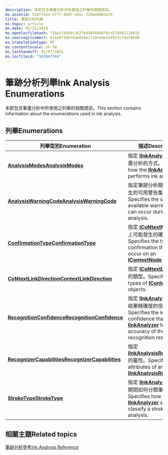 ```yaml
---
description: 本節包含筆墨分析中所使用之列舉的相關資訊。
ms.assetid: 536f743d-bfff-4607-a92c-f29e49881b76
title: 筆跡分析列舉
ms.topic: article
ms.date: 05/31/2018
ms.openlocfilehash: 710a1fdbb8c3627ed4856048f8cd27b80112bb16
ms.sourcegitcommit: 831e8f3db78ab820e1710cede244553c70e50500
ms.translationtype: MT
ms.contentlocale: zh-TW
ms.lasthandoff: 01/07/2021
ms.locfileid: "103847784"
---
```

# <a name="ink-analysis-enumerations"></a><span data-ttu-id="6b108-103">筆跡分析列舉</span><span class="sxs-lookup"><span data-stu-id="6b108-103">Ink Analysis Enumerations</span></span>

<span data-ttu-id="6b108-104">本節包含筆墨分析中所使用之列舉的相關資訊。</span><span class="sxs-lookup"><span data-stu-id="6b108-104">This section contains information about the enumerations used in ink analysis.</span></span>

## <a name="enumerations"></a><span data-ttu-id="6b108-105">列舉</span><span class="sxs-lookup"><span data-stu-id="6b108-105">Enumerations</span></span>



| <span data-ttu-id="6b108-106">列舉型別</span><span class="sxs-lookup"><span data-stu-id="6b108-106">Enumeration</span></span>                                              | <span data-ttu-id="6b108-107">描述</span><span class="sxs-lookup"><span data-stu-id="6b108-107">Description</span></span>                                                                                                                               |
|----------------------------------------------------------|-------------------------------------------------------------------------------------------------------------------------------------------|
| [<span data-ttu-id="6b108-108">**AnalysisModes**</span><span class="sxs-lookup"><span data-stu-id="6b108-108">**AnalysisModes**</span></span>](analysismodes.md)                   | <span data-ttu-id="6b108-109">指定 [**IInkAnalyzer**](iinkanalyzer.md) 執行筆墨分析的方式。</span><span class="sxs-lookup"><span data-stu-id="6b108-109">Specifies how the [**IInkAnalyzer**](iinkanalyzer.md) performs ink analysis.</span></span><br/>                                                  |
| [<span data-ttu-id="6b108-110">**AnalysisWarningCode**</span><span class="sxs-lookup"><span data-stu-id="6b108-110">**AnalysisWarningCode**</span></span>](analysiswarningcode.md)       | <span data-ttu-id="6b108-111">指定筆跡分析期間可能發生的可用警告集。</span><span class="sxs-lookup"><span data-stu-id="6b108-111">Specifies the set of available warnings that can occur during ink analysis.</span></span><br/>                                                    |
| [<span data-ttu-id="6b108-112">**ConfirmationType**</span><span class="sxs-lookup"><span data-stu-id="6b108-112">**ConfirmationType**</span></span>](confirmationtype.md)             | <span data-ttu-id="6b108-113">指定 [**ICoNtextNode**](icontextnode.md) 物件上可能發生的確認類型。</span><span class="sxs-lookup"><span data-stu-id="6b108-113">Specifies the type of confirmation that can occur on an [**IContextNode**](icontextnode.md) object.</span></span><br/>                           |
| [<span data-ttu-id="6b108-114">**CoNtextLinkDirection**</span><span class="sxs-lookup"><span data-stu-id="6b108-114">**ContextLinkDirection**</span></span>](contextlinkdirection.md)     | <span data-ttu-id="6b108-115">指定 [**ICoNtextLink**](icontextlink.md) 物件的類型。</span><span class="sxs-lookup"><span data-stu-id="6b108-115">Specifies the types of [**IContextLink**](icontextlink.md) objects.</span></span><br/>                                                           |
| [<span data-ttu-id="6b108-116">**RecognitionConfidence**</span><span class="sxs-lookup"><span data-stu-id="6b108-116">**RecognitionConfidence**</span></span>](recognitionconfidence.md)   | <span data-ttu-id="6b108-117">指定 [**IInkAnalyzer**](iinkanalyzer.md) 對辨識結果精確度的信賴等級。</span><span class="sxs-lookup"><span data-stu-id="6b108-117">Specifies the level of confidence that the [**IInkAnalyzer**](iinkanalyzer.md) has in the accuracy of the recognition result.</span></span><br/> |
| [<span data-ttu-id="6b108-118">**RecognizerCapabilities**</span><span class="sxs-lookup"><span data-stu-id="6b108-118">**RecognizerCapabilities**</span></span>](recognizercapabilities.md) | <span data-ttu-id="6b108-119">指定 [**IInkAnalysisRecognizer**](iinkanalysisrecognizer.md)的屬性。</span><span class="sxs-lookup"><span data-stu-id="6b108-119">Specifies the attributes of an [**IInkAnalysisRecognizer**](iinkanalysisrecognizer.md).</span></span><br/>                                       |
| [<span data-ttu-id="6b108-120">**StrokeType**</span><span class="sxs-lookup"><span data-stu-id="6b108-120">**StrokeType**</span></span>](stroketype.md)                         | <span data-ttu-id="6b108-121">指定 [**IInkAnalyzer**](iinkanalyzer.md) 在分析期間如何分類筆劃。</span><span class="sxs-lookup"><span data-stu-id="6b108-121">Specifies how the [**IInkAnalyzer**](iinkanalyzer.md) should classify a stroke during analysis.</span></span><br/>                               |



 

## <a name="related-topics"></a><span data-ttu-id="6b108-122">相關主題</span><span class="sxs-lookup"><span data-stu-id="6b108-122">Related topics</span></span>

<dl> <dt>

[<span data-ttu-id="6b108-123">筆跡分析參考</span><span class="sxs-lookup"><span data-stu-id="6b108-123">Ink Analysis Reference</span></span>](ink-analysis-reference.md)
</dt> </dl>

 

 




